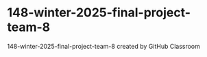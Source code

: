 # 148-winter-2025-final-project-team-8
148-winter-2025-final-project-team-8 created by GitHub Classroom
